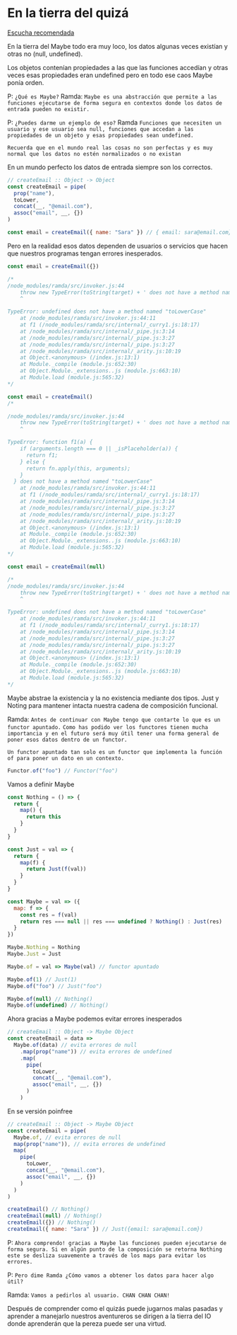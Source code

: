 # En la tierra del quizá

[Escucha recomendada](https://www.youtube.com/watch?v=MiJD9j255Bw)

En la tierra del Maybe todo era muy loco, los datos algunas veces existían y otras no (null, undefined).

Los objetos contenían propiedades a las que las funciones accedían y otras veces esas propiedades eran undefined pero en todo ese caos Maybe ponía orden.

P: `¿Qué es Maybe?`
Ramda: `Maybe es una abstracción que permite a las funciones ejecutarse de forma segura en contextos donde los datos de entrada pueden no existir.`

P: `¿Puedes darme un ejemplo de eso?`
Ramda `Funciones que necesiten un usuario y ese usuario sea null, funciones que accedan a las propiedades de un objeto y esas propiedades sean undefined.`

`Recuerda que en el mundo real las cosas no son perfectas y es muy normal que los datos no estén normalizados o no existan`

En un mundo perfecto los datos de entrada siempre son los correctos.

```js
// createEmail :: Object -> Object
const createEmail = pipe(
  prop("name"),
  toLower,
  concat(__, "@email.com"),
  assoc("email", __, {})
)

const email = createEmail({ name: "Sara" }) // { email: sara@email.com}
```

Pero en la realidad esos datos dependen de usuarios o servicios que hacen que nuestros programas tengan errores inesperados.

```js
const email = createEmail({})

/*
/node_modules/ramda/src/invoker.js:44
    throw new TypeError(toString(target) + ' does not have a method named "' + method + '"');
    ^

TypeError: undefined does not have a method named "toLowerCase"
    at /node_modules/ramda/src/invoker.js:44:11
    at f1 (/node_modules/ramda/src/internal/_curry1.js:18:17)
    at /node_modules/ramda/src/internal/_pipe.js:3:14
    at /node_modules/ramda/src/internal/_pipe.js:3:27
    at /node_modules/ramda/src/internal/_pipe.js:3:27
    at /node_modules/ramda/src/internal/_arity.js:10:19
    at Object.<anonymous> (/index.js:13:1)
    at Module._compile (module.js:652:30)
    at Object.Module._extensions..js (module.js:663:10)
    at Module.load (module.js:565:32)
*/
```

```js
const email = createEmail()
/*

/node_modules/ramda/src/invoker.js:44
    throw new TypeError(toString(target) + ' does not have a method named "' + method + '"');
    ^

TypeError: function f1(a) {
    if (arguments.length === 0 || _isPlaceholder(a)) {
      return f1;
    } else {
      return fn.apply(this, arguments);
    }
  } does not have a method named "toLowerCase"
    at /node_modules/ramda/src/invoker.js:44:11
    at f1 (/node_modules/ramda/src/internal/_curry1.js:18:17)
    at /node_modules/ramda/src/internal/_pipe.js:3:14
    at /node_modules/ramda/src/internal/_pipe.js:3:27
    at /node_modules/ramda/src/internal/_pipe.js:3:27
    at /node_modules/ramda/src/internal/_arity.js:10:19
    at Object.<anonymous> (/index.js:13:1)
    at Module._compile (module.js:652:30)
    at Object.Module._extensions..js (module.js:663:10)
    at Module.load (module.js:565:32)
*/
```

```js
const email = createEmail(null)

/*
/node_modules/ramda/src/invoker.js:44
    throw new TypeError(toString(target) + ' does not have a method named "' + method + '"');
    ^

TypeError: undefined does not have a method named "toLowerCase"
    at /node_modules/ramda/src/invoker.js:44:11
    at f1 (/node_modules/ramda/src/internal/_curry1.js:18:17)
    at /node_modules/ramda/src/internal/_pipe.js:3:14
    at /node_modules/ramda/src/internal/_pipe.js:3:27
    at /node_modules/ramda/src/internal/_pipe.js:3:27
    at /node_modules/ramda/src/internal/_arity.js:10:19
    at Object.<anonymous> (/index.js:13:1)
    at Module._compile (module.js:652:30)
    at Object.Module._extensions..js (module.js:663:10)
    at Module.load (module.js:565:32)
*/
```

Maybe abstrae la existencia y la no existencia mediante dos tipos. Just y Noting para mantener intacta nuestra cadena de composición funcional.

Ramda: `Antes de continuar con Maybe tengo que contarte lo que es un functor apuntado.`
`Como has podido ver los functores tienen mucha importancia y en el futuro será muy útil tener una forma general de poner esos datos dentro de un functor.`

`Un functor apuntado tan solo es un functor que implementa la función of para poner un dato en un contexto.`

```js
Functor.of("foo") // Functor("foo")
```

Vamos a definir Maybe

```js
const Nothing = () => {
  return {
    map() {
      return this
    }
  }
}

const Just = val => {
  return {
    map(f) {
      return Just(f(val))
    }
  }
}

const Maybe = val => ({
  map: f => {
    const res = f(val)
    return res === null || res === undefined ? Nothing() : Just(res)
  }
})

Maybe.Nothing = Nothing
Maybe.Just = Just

Maybe.of = val => Maybe(val) // functor apuntado
```

```js
Maybe.of(1) // Just(1)
Maybe.of("foo") // Just("foo")

Maybe.of(null) // Nothing()
Maybe.of(undefined) // Nothing()
```

Ahora gracias a Maybe podemos evitar errores inesperados

```js
// createEmail :: Object -> Maybe Object
const createEmail = data =>
  Maybe.of(data) // evita errores de null
    .map(prop("name")) // evita errores de undefined
    .map(
      pipe(
        toLower,
        concat(__, "@email.com"),
        assoc("email", __, {})
      )
    )
```

En se versión poinfree

```js
// createEmail :: Object -> Maybe Object
const createEmail = pipe(
  Maybe.of, // evita errores de null
  map(prop("name")), // evita errores de undefined
  map(
    pipe(
      toLower,
      concat(__, "@email.com"),
      assoc("email", __, {})
    )
  )
)
```

```js
createEmail() // Nothing()
createEmail(null) // Nothing()
createEmail({}) // Nothing()
createEmail({ name: "Sara" }) // Just({email: sara@email.com})
```

P: `Ahora comprendo! gracias a Maybe las funciones pueden ejecutarse de forma segura. Si en algún punto de la composición se retorna Nothing este se desliza suavemente a través de los maps para evitar los errores.`

P: `Pero dime Ramda ¿Cómo vamos a obtener los datos para hacer algo útil?`

Ramda: `Vamos a pedirlos al usuario. CHAN CHAN CHAN!`

Después de comprender como el quizás puede jugarnos malas pasadas y aprender a manejarlo
nuestros aventureros se dirigen a la tierra del IO donde aprenderán que la pereza puede ser una virtud.

